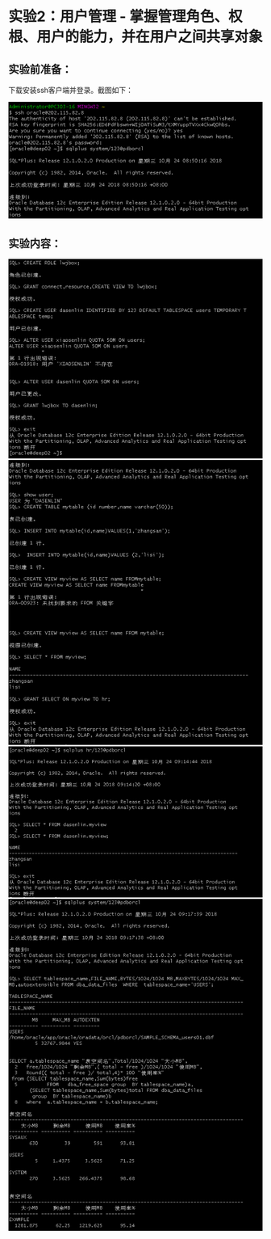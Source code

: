 # 实验2：用户管理 - 掌握管理角色、权根、用户的能力，并在用户之间共享对象


## 实验前准备：
下载安装ssh客户端并登录。截图如下：

![](https://github.com/lwjbox/oracle/blob/master/test2/one.png?raw=true)
## 实验内容：

![](https://github.com/lwjbox/oracle/blob/master/test2/two.png?raw=true)
![](https://github.com/lwjbox/oracle/blob/master/test2/three.png?raw=true)
![](https://github.com/lwjbox/oracle/blob/master/test2/four.png?raw=true)
![](https://github.com/lwjbox/oracle/blob/master/test2/five.png?raw=true)
